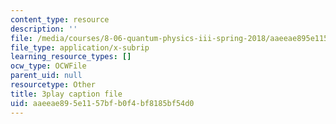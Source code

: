 ```yaml
---
content_type: resource
description: ''
file: /media/courses/8-06-quantum-physics-iii-spring-2018/aaeeae895e1157bfb0f4bf8185bf54d0_loVzNly0Gyw.vtt
file_type: application/x-subrip
learning_resource_types: []
ocw_type: OCWFile
parent_uid: null
resourcetype: Other
title: 3play caption file
uid: aaeeae89-5e11-57bf-b0f4-bf8185bf54d0
---
```

